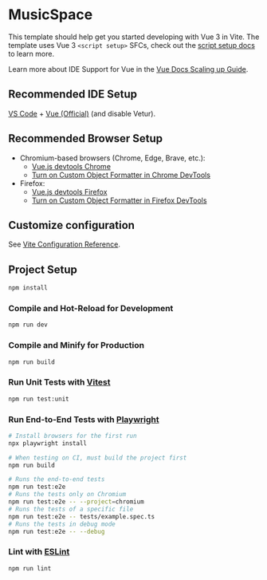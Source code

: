 # MusicSpace

This template should help get you started developing with Vue 3 in Vite.
The template uses Vue 3 `<script setup>` SFCs,
check out the [script setup docs][Vue script setup docs] to learn more.

Learn more about IDE Support for Vue in the [Vue Docs Scaling up Guide].


## Recommended IDE Setup

[VS Code] + [Vue (Official)][Vue Extension] (and disable Vetur).


## Recommended Browser Setup

* Chromium-based browsers (Chrome, Edge, Brave, etc.):
  + [Vue.js devtools Chrome]
  + [Turn on Custom Object Formatter in Chrome DevTools][Chrome DevTools Object Formatter]
* Firefox:
  + [Vue.js devtools Firefox]
  + [Turn on Custom Object Formatter in Firefox DevTools][Firefox DevTools Object Formatter]


## Customize configuration

See [Vite Configuration Reference].


## Project Setup

```sh
npm install
```


### Compile and Hot-Reload for Development

```sh
npm run dev
```


### Compile and Minify for Production

```sh
npm run build
```


### Run Unit Tests with [Vitest]

```sh
npm run test:unit
```


### Run End-to-End Tests with [Playwright]

```sh
# Install browsers for the first run
npx playwright install

# When testing on CI, must build the project first
npm run build

# Runs the end-to-end tests
npm run test:e2e
# Runs the tests only on Chromium
npm run test:e2e -- --project=chromium
# Runs the tests of a specific file
npm run test:e2e -- tests/example.spec.ts
# Runs the tests in debug mode
npm run test:e2e -- --debug
```


### Lint with [ESLint]

```sh
npm run lint
```


[Chrome DevTools Object Formatter]: http://bit.ly/object-formatters
[ESLint]: https://eslint.org/
[Firefox DevTools Object Formatter]: https://fxdx.dev/firefox-devtools-custom-object-formatters/
[Playwright]: https://playwright.dev/
[Vite Configuration Reference]: https://vite.dev/config/
[Vitest]: https://vitest.dev/
[VS Code]: https://code.visualstudio.com/
[Vue Docs Scaling up Guide]: https://vuejs.org/guide/scaling-up/tooling.html#ide-support
[Vue Extension]: https://marketplace.visualstudio.com/items?itemName=Vue.volar
[Vue script setup docs]: https://v3.vuejs.org/api/sfc-script-setup.html#sfc-script-setup
[Vue.js devtools Chrome]: https://chromewebstore.google.com/detail/vuejs-devtools/nhdogjmejiglipccpnnnanhbledajbpd
[Vue.js devtools Firefox]: https://addons.mozilla.org/en-US/firefox/addon/vue-js-devtools/
